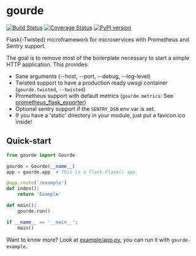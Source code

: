 # gourde

[![Build Status](https://travis-ci.org/criteo/gourde.svg?branch=master)](https://travis-ci.org/criteo/gourde)
[![Coverage Status](https://coveralls.io/repos/github/criteo/gourde/badge.svg)](https://coveralls.io/github/criteo/gourde?branch=master)
[![PyPI version](https://badge.fury.io/py/gourde.svg)](https://badge.fury.io/py/gourde)

Flask(-Twisted) microframework for microservices with Prometheus and Sentry support.

The goal is to remove most of the boilerplate necessary to start a simple HTTP application.
This provides:
* Sane arguments (--host, --port, --debug, --log-level)
* Twisted support to have a production ready uwsgi container (`gourde.twisted`, `--twisted`)
* Prometheus support with default metrics (`gourde.metrics`: See [prometheus_flask_exporter](https://github.com/rycus86/prometheus_flask_exporter))
* Optional sentry support if the `SENTRY_DSN` env var is set.
* If you have a 'static' directory in your module, just put a favicon.ico inside!

## Quick-start
```python
from gourde import Gourde

gourde = Gourde(__name__)
app = gourde.app  # This is a flask.Flask() app.

@app.route('/example')
def index():
    return 'Example'

def main():
    gourde.run()

if __name__ == '__main__':
    main()
```

Want to know more? Look at [example/app.py](example/app.py), you can run it with `gourde-example`.
